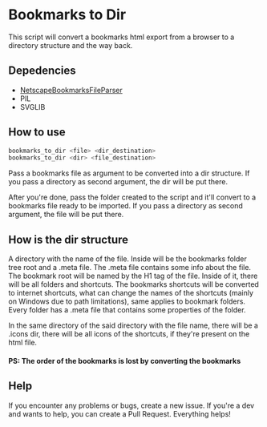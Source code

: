 # Bookmarks to Dir
This script will convert a bookmarks html export from a browser to a directory structure and the way back.

## Depedencies
- [NetscapeBookmarksFileParser](https://github.com/FlyingWolFox/Netscape-Bookmarks-File-Parser)
- PIL
- SVGLIB

## How to use
```bash
bookmarks_to_dir <file> <dir_destination>
bookmarks_to_dir <dir> <file_destination>
```

Pass a bookmarks file as argument to be converted into a dir structure. If you pass
a directory as second argument, the dir will be put there.

After you're done, pass the folder created to the script and it'll convert to a
bookmarks file ready to be imported. If you pass a directory as second argument,
the file will be put there.

## How is the dir structure

A directory with the name of the file. Inside will be the bookmarks folder tree root
and a .meta file. The .meta file contains some info about the file. The bookmark root
will be named by the H1 tag of the file. Inside of it, there will be all folders and shortcuts.
The bookmarks shortcuts will be converted to internet shortcuts, what can change the names
of the shortcuts (mainly on Windows due to path limitations), same applies to bookmark
folders. Every folder has a .meta file that contains some properties of the folder.

In the same directory of the said directory with the file name, there will be a .icons
dir, there will be all icons of the shortcuts, if they're present on the html file.

#### PS: The order of the bookmarks is lost by converting the bookmarks

## Help

If you encounter any problems or bugs, create a new issue. If you're a dev and wants to help,
you can create a Pull Request. Everything helps!
